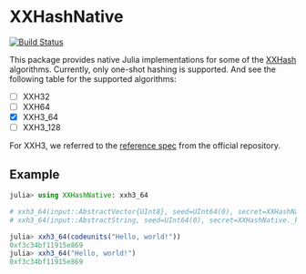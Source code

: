 # XXHashNative

[![Build Status](https://github.com/Moelf/XXHashNative.jl/actions/workflows/CI.yml/badge.svg?branch=main)](https://github.com/Moelf/XXHashNative.jl/actions/workflows/CI.yml?query=branch%3Amain)

This package provides native Julia implementations for some of the
[XXHash](https://github.com/Cyan4973/xxHash/) algorithms. Currently, only
one-shot hashing is supported. And see the following table for the supported
algorithms:

- [ ] XXH32
- [ ] XXH64
- [x] XXH3_64
- [ ] XXH3_128

For XXH3, we referred to the [reference spec](https://github.com/Cyan4973/xxHash/blob/v0.8.2/doc/xxhash_spec.md#xxh3-algorithm-overview) from the official repository.

## Example

```julia
julia> using XXHashNative: xxh3_64

# xxh3_64(input::AbstractVector{UInt8}, seed=UInt64(0), secret=XXHashNative._ksecret)
# xxh3_64(input::AbstractString, seed=UInt64(0), secret=XXHashNative._ksecret)

julia> xxh3_64(codeunits("Hello, world!"))
0xf3c34bf11915e869
julia> xxh3_64("Hello, world!")
0xf3c34bf11915e869
```
